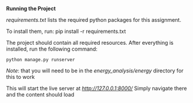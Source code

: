 **Running the Project**

*requirements.txt* lists the required python packages for this assignment.

To install them, run:
    pip install -r requirements.txt

The project should contain all required resources. After everything is installed, run the following command:

    python manage.py runserver

*Note*: that you will need to be in the *energy_analysis/energy* directory for this to work

This will start the live server at *http://127.0.0.1:8000/*
Simply navigate there and the content should load
